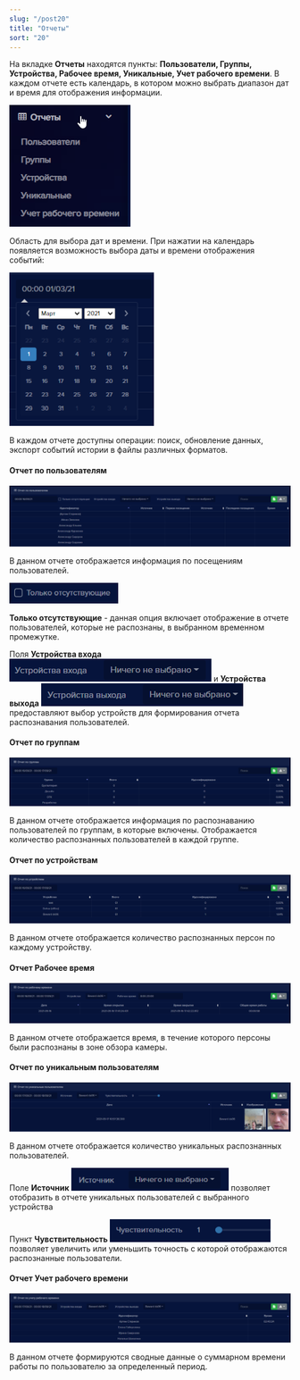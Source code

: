 ```yaml
---
slug: "/post20"
title: "Отчеты"
sort: "20"
---
```


На вкладке **Отчеты** находятся пункты: **Пользователи, Группы, Устройства, Рабочее время, Уникальные, Учет рабочего времени**. В каждом отчете есть календарь, в котором можно выбрать диапазон дат и время для отображения информации.

![](images/Screenshot_137.png)

Область для выбора дат и времени. При нажатии на календарь появляется возможность выбора даты и времени отображения событий:

![](images/Screenshot_138.png)

В каждом отчете доступны операции: поиск, обновление данных, экспорт событий истории в файлы различных форматов. 

#### Отчет по пользователям

![](images/Screenshot_155.png)

В данном отчете отображается информация по посещениям пользователей.

![](images/Screenshot_140.png)

**Только отсутствующие** - данная опция включает отображение в отчете пользователей, которые не распознаны, в выбранном временном промежутке.

 Поля **Устройства входа** ![](images/Screenshot_141.png) и **Устройства выхода** ![](images/Screenshot_142.png) предоставляют выбор устройств для формирования отчета распознавания пользователей.

#### Отчет по группам

![](images/Screenshot_162.png)

В данном отчете отображается информация по распознаванию пользователей по группам, в которые включены. Отображается количество распознанных пользователей в каждой группе.

#### Отчет по устройствам

![](images/Screenshot_163.png)

В данном отчете отображается количество распознанных персон по каждому устройству.

#### Отчет Рабочее время

![](images/Screenshot_157.png)

В данном отчете отображается время, в течение которого персоны были распознаны в зоне обзора камеры.

#### Отчет по уникальным пользователям

![](images/Screenshot_165.png)

В данном отчете отображается количество уникальных распознанных пользователей.

Поле **Источник** ![](images/Screenshot_146.png) позволяет отобразить в отчете уникальных пользователей с выбранного устройства

Пункт **Чувствительность** ![](images/Screenshot_147.png) позволяет увеличить или уменьшить точность с которой отображаются распознанные пользователи.

#### Отчет Учет рабочего времени

![](images/Screenshot_166.png)

В данном отчете формируются сводные данные о суммарном времени работы по пользователю за определенный период.